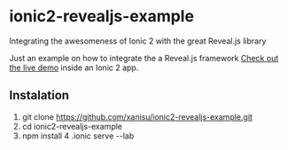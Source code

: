 # ionic2-revealjs-example
Integrating the awesomeness of Ionic 2 with the great Reveal.js library


Just an example on how to integrate the a Reveal.js framework [Check out the live demo](http://lab.hakim.se/reveal-js/) inside an Ionic 2 app.

## Instalation

1. git clone https://github.com/xanisu/ionic2-revealjs-example.git
2. cd ionic2-revealjs-example
3. npm install
4 .ionic serve --lab

